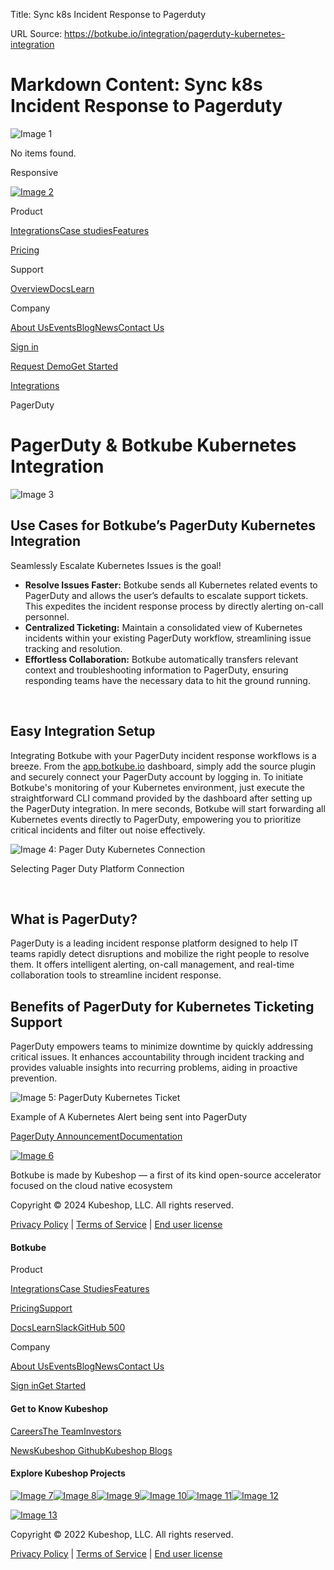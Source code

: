 Title: Sync k8s Incident Response to Pagerduty

URL Source: https://botkube.io/integration/pagerduty-kubernetes-integration

Markdown Content:
Sync k8s Incident Response to Pagerduty
===============
       

![Image 1](https://cdn.prod.website-files.com/633705de6adaa38599d8e258/63ff9d464cd8d63171586062_close-white.svg)

No items found.

Responsive 

[![Image 2](https://cdn.prod.website-files.com/633705de6adaa38599d8e258/667961c259ac5b072d1c38ee_bk-logo.svg)](https://botkube.io/)

Product

[Integrations](https://botkube.io/integrations)[Case studies](https://botkube.io/case-studies)[Features](https://botkube.io/features)

[Pricing](https://botkube.io/pricing)

Support

[Overview](https://botkube.io/support)[Docs](https://docs.botkube.io/)[Learn](https://botkube.io/learn)

Company

[About Us](https://botkube.io/about)[Events](https://botkube.io/events)[Blog](https://botkube.io/blog)[News](https://botkube.io/news)[Contact Us](https://botkube.io/contact)

[Sign in](https://app.botkube.io/)

[Request Demo](https://botkube.io/demo)[Get Started](https://app.botkube.io/)

[Integrations](https://botkube.io/integrations)

PagerDuty

PagerDuty & Botkube Kubernetes Integration
==========================================

![Image 3](https://cdn.prod.website-files.com/634fabb21508d6c9db9bc46f/664ca005958f9cf4048790ef_pagerduty-white_logo_resize-1.svg)

Use Cases for Botkube’s PagerDuty Kubernetes Integration
--------------------------------------------------------

Seamlessly Escalate Kubernetes Issues is the goal!

*   **Resolve Issues Faster:** Botkube sends all Kubernetes related events to PagerDuty and allows the user’s defaults to escalate support tickets. This expedites the incident response process by directly alerting on-call personnel.
*   **Centralized Ticketing:** Maintain a consolidated view of Kubernetes incidents within your existing PagerDuty workflow, streamlining issue tracking and resolution.
*   **Effortless Collaboration:** Botkube automatically transfers relevant context and troubleshooting information to PagerDuty, ensuring responding teams have the necessary data to hit the ground running.

‍

Easy Integration Setup
----------------------

Integrating Botkube with your PagerDuty incident response workflows is a breeze. From the [app.botkube.io](https://app.botkube.io/) dashboard, simply add the source plugin and securely connect your PagerDuty account by logging in. To initiate Botkube's monitoring of your Kubernetes environment, just execute the straightforward CLI command provided by the dashboard after setting up the PagerDuty integration. In mere seconds, Botkube will start forwarding all Kubernetes events directly to PagerDuty, empowering you to prioritize critical incidents and filter out noise effectively.

![Image 4: Pager Duty Kubernetes Connection](https://cdn.prod.website-files.com/634fabb21508d6c9db9bc46f/665f3a65c1ee4ce626cd8723_pagerduty_platform_select-ea52fe182fee3d5720d3f6c6ec91872b.png)

Selecting Pager Duty Platform Connection

‍

What is PagerDuty?
------------------

PagerDuty is a leading incident response platform designed to help IT teams rapidly detect disruptions and mobilize the right people to resolve them. It offers intelligent alerting, on-call management, and real-time collaboration tools to streamline incident response.

Benefits of PagerDuty for Kubernetes Ticketing Support
------------------------------------------------------

PagerDuty empowers teams to minimize downtime by quickly addressing critical issues. It enhances accountability through incident tracking and provides valuable insights into recurring problems, aiding in proactive prevention.

![Image 5: PagerDuty Kubernetes Ticket](https://cdn.prod.website-files.com/634fabb21508d6c9db9bc46f/6663003a384851c2b6eccf8e_image%20(3).png)

Example of A Kubernetes Alert being sent into PagerDuty

[PagerDuty Announcement](https://botkube.io/blog/take-control-of-k8s-incident-management-alerts-with-botkube-and-pagerduty)[Documentation](https://docs.botkube.io/installation/pagerduty/)

[![Image 6](https://cdn.prod.website-files.com/633705de6adaa38599d8e258/667961c259ac5b072d1c38ee_bk-logo.svg)](https://botkube.io/integration/pagerduty-kubernetes-integration#)

Botkube is made by Kubeshop — a first of its kind open-source accelerator focused on the cloud native ecosystem

[](https://www.youtube.com/playlist?list=PL2Vye-us8_x_5eqYQTBq7ZywupscaW5yA)[](https://github.com/kubeshop/botkube)[](https://twitter.com/botkube_io)[](https://www.linkedin.com/showcase/botkube/)[](https://api.botkube.io/routers/slack/v1/install)

Copyright © 2024 Kubeshop, LLC. All rights reserved.

[Privacy Policy](https://botkube.io/privacy-policy) | [Terms of Service](https://botkube.io/terms-and-conditions) | [End user license](https://kubeshop.io/end-user-license-agreement)

#### Botkube

Product

[Integrations](https://botkube.io/integrations)[Case Studies](https://botkube.io/case-studies)[Features](https://botkube.io/features)

[Pricing](https://botkube.io/pricing)[Support](https://botkube.io/support)

[Docs](https://botkube.io/integration/pagerduty-kubernetes-integration#)[Learn](https://botkube.io/learn)[Slack](https://api.botkube.io/routers/slack/v1/install)[GitHub 500](https://github.com/kubeshop/botkube)

Company

[About Us](https://botkube.io/about)[Events](https://botkube.io/events)[Blog](https://botkube.io/blog)[News](https://botkube.io/news)[Contact Us](https://botkube.io/contact)

[Sign in](https://app.botkube.io/)[Get Started](https://app.botkube.io/)

#### Get to Know Kubeshop

[Careers](https://kubeshop.io/careers)[The Team](https://kubeshop.io/team)[Investors](https://kubeshop.io/investors)

[News](https://kubeshop.io/news)[Kubeshop Github](https://github.com/kubeshop)[Kubeshop Blogs](https://kubeshop.io/blog)

#### Explore Kubeshop Projects

[![Image 7](https://cdn.prod.website-files.com/633705de6adaa38599d8e258/63ee6ae9b9e5301c296d1a2f_testkube-small-logo.svg)](https://testkube.io/)[![Image 8](https://cdn.prod.website-files.com/633705de6adaa38599d8e258/63ee6ae8ebd7250c738cd959_botkube-small-logo.svg)](https://botkube.io/)[![Image 9](https://cdn.prod.website-files.com/633705de6adaa38599d8e258/63ee6aea21447463cb5bf2ca_tracetest-small-logo.svg)](https://tracetest.io/)[![Image 10](https://cdn.prod.website-files.com/633705de6adaa38599d8e258/63ee6ae94f457e2d96b7d5db_kubefirst-small-logo.svg)](https://kubefirst.io/)[![Image 11](https://cdn.prod.website-files.com/633705de6adaa38599d8e258/63ee6ae9ebd7258d418cd95a_monokle-small-logo.svg)](https://monokle.io/)[![Image 12](https://cdn.prod.website-files.com/633705de6adaa38599d8e258/63ee6aea279c4a35717825ec_kusk-small-logo.svg)](https://kusk.io/)

[![Image 13](https://cdn.prod.website-files.com/633705de6adaa38599d8e258/633814eec32051e6331c51c1_Logo-Kubeshop.svg)](https://kubeshop.io/)

Copyright © 2022 Kubeshop, LLC. All rights reserved.

[Privacy Policy](https://botkube.io/privacy-policy) | [Terms of Service](https://botkube.io/terms-and-conditions) | [End user license](https://botkube.io/integration/pagerduty-kubernetes-integration#)
